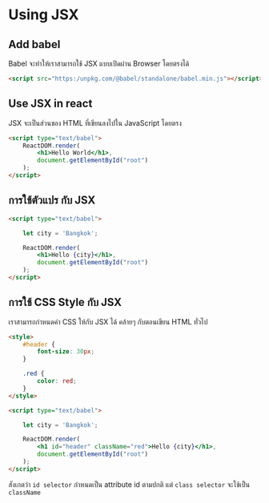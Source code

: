 
# Using JSX

## Add babel 

Babel จะทำให้เราสามารถใช้ JSX แบบเปิดผ่าน Browser โดยตรงได้

```html
<script src="https:/unpkg.com/@babel/standalone/babel.min.js"></script>
```

## Use JSX in react

JSX จะเป็นส่วนของ HTML ที่เขียนลงไปใน JavaScript โดยตรง

```html
<script type="text/babel">
    ReactDOM.render(
        <h1>Hello World</h1>,
        document.getElementById("root")
    );
</script>
```

## การใช้ตัวแปร กับ JSX

```html
<script type="text/babel">

    let city = 'Bangkok';

    ReactDOM.render(
        <h1>Hello {city}</h1>,
        document.getElementById("root")
    );
</script>
```

## การใช้ CSS Style กับ JSX

เราสามารถกำหนดค่า CSS ให้กับ JSX ได้ คล้ายๆ กับตอนเขียน HTML ทั่วไป

```html
<style>
    #header {
        font-size: 30px;
    }

    .red {
        color: red;
    }
</style>
```

```html
<script type="text/babel">

    let city = 'Bangkok';

    ReactDOM.render(
        <h1 id="header" className="red">Hello {city}</h1>,
        document.getElementById("root")
    );
</script>
```

สังเกตว่า `id selector` กำหนดเป็น attribute id ตามปกติ แต่ `class selector` จะใช้เป็น `className`